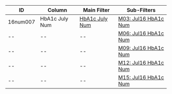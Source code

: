 ID | Column | Main Filter | Sub-Filters | 
-- | ------ | -------| -----------|
16num007| HbA1c July Num | [HbA1c July Num](https://github.com/Edward-Yao31/Salud-Y-Vida-Report/blob/master/main-filters/num/HbA1c%20July%20Num) | [M03: Jul16 HbA1c Num](https://github.com/Edward-Yao31/Salud-Y-Vida-Report/blob/master/sub-filters/num/M03:%20Jul16%20HbA1c%20Num)
-- | --| --|[M06: Jul16 HbA1c Num](https://github.com/Edward-Yao31/Salud-Y-Vida-Report/blob/master/sub-filters/num/M06:%20Jul16%20HbA1c%20Num)|
-- | --| --|[M09: Jul16 HbA1c Num](https://github.com/Edward-Yao31/Salud-Y-Vida-Report/blob/master/sub-filters/num/M09:%20Jul16%20HbA1c%20Num)|
-- | --| --|[M12: Jul16 HbA1c Num](https://github.com/Edward-Yao31/Salud-Y-Vida-Report/blob/master/sub-filters/num/M12:%20Jul16%20HbA1c%20Num)|
-- | --| --|[M15: Jul16 HbA1c Num](https://github.com/Edward-Yao31/Salud-Y-Vida-Report/blob/master/sub-filters/num/M15:%20Jul16%20HbA1c%20Num)|
